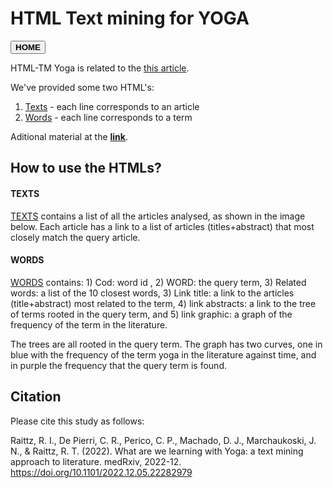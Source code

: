 # HTML Text mining for YOGA
<button onclick="window.location.href='https://camilapperico.github.io/';">**HOME**</button>

HTML-TM Yoga is related to the [this article](https://doi.org/10.1101/2022.12.05.22282979).

We've provided some two HTML's:
1. [Texts](https://camilapperico.github.io/HTMLTMYoga/TEXTS.html) - each line corresponds to an article
2. [Words](https://camilapperico.github.io/HTMLTMYoga/WORDS.html) - each line corresponds to a term

Aditional material at the [**link**](https://sourceforge.net/projects/yoga-paper-material/).

## How to use the HTMLs?

#### TEXTS
[TEXTS](https://camilapperico.github.io/HTMLTMYoga/TEXTS.html) contains a list of all the articles analysed, as shown in the
image below. Each article has a link to a list of articles (titles+abstract) that most closely match
the query article.

#### WORDS
[WORDS](https://camilapperico.github.io/HTMLTMYoga/WORDS.html) contains: 1) Cod: word id , 2) WORD: the query term,
3) Related words: a list of the 10 closest words, 3) Link title: a link to the articles (title+abstract)
most related to the term, 4) link abstracts: a link to the tree of terms rooted in the query term, and
5) link graphic: a graph of the frequency of the term in the literature.

The trees are all rooted in the query term. The graph has two curves, one in blue with the
frequency of the term yoga in the literature against time, and in purple the frequency that the query
term is found.

## Citation

Please cite this study as follows:

Raittz, R. I., De Pierri, C. R., Perico, C. P., Machado, D. J., Marchaukoski, J. N., & Raittz, R. T. (2022). What are we learning with Yoga: a text mining approach to literature. medRxiv, 2022-12. <https://doi.org/10.1101/2022.12.05.22282979>

